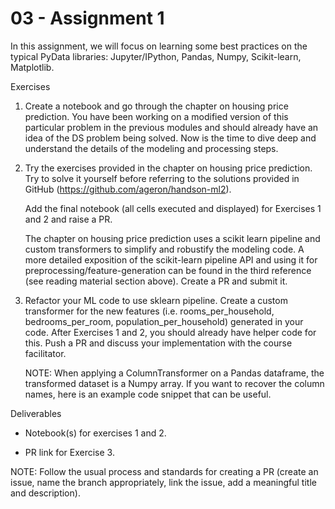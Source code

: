 # 03 - Assignment 1

In this assignment,  we will focus on learning some best practices on the typical PyData libraries: Jupyter/IPython, Pandas, Numpy, Scikit-learn, Matplotlib.

Exercises

1. Create a notebook and go through the chapter on housing price prediction. You have been working on a modified version of this particular problem in the previous modules and should already have an idea of the DS problem being solved. Now is the time to dive deep and understand the details of the modeling and processing steps.


2. Try the exercises provided in the chapter on housing price prediction. Try to solve it yourself before referring to the solutions provided in GitHub (https://github.com/ageron/handson-ml2). 

    Add the final notebook (all cells executed and displayed) for Exercises 1 and 2 and raise a PR.


    The chapter on housing price prediction uses a scikit learn pipeline and custom transformers to simplify and robustify the modeling code. A more detailed exposition of the scikit-learn pipeline API and using it for preprocessing/feature-generation can be found in the third reference (see reading material section above). Create a PR and submit it.

3. Refactor your ML code to use sklearn pipeline. Create a custom transformer for the new features (i.e. rooms_per_household, bedrooms_per_room, population_per_household) generated in your code. After Exercises 1 and 2, you should already have helper code for this. Push a PR and discuss your implementation with the course facilitator.

    NOTE: When applying a ColumnTransformer on a Pandas dataframe, the transformed dataset is a Numpy array. If you want to recover the column names, here is an example code snippet that can be useful.

Deliverables
- Notebook(s) for exercises 1 and 2.

- PR link for Exercise 3.

NOTE: Follow the usual process and standards for creating a PR (create an issue, name the branch appropriately, link the issue,  add a meaningful title and description).